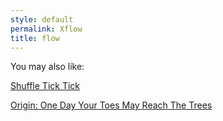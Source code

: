```yaml
---
style: default
permalink: Xflow
title: flow
---
```

You may also like:

[Shuffle Tick Tick](http://scp-wiki.net/shuffle-tick-tick)

[Origin: One Day Your Toes May Reach The Trees](http://scp-wiki.net/origin-one-day-your-toes-may-reach-the-trees)
